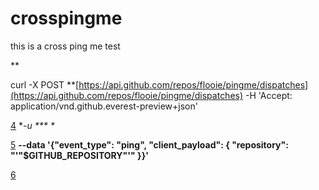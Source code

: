 # crosspingme

this is a cross ping me test



**

curl -X POST **[https://api.github.com/repos/flooie/pingme/dispatches](https://api.github.com/repos/flooie/pingme/dispatches) -H 'Accept: application/vnd.github.everest-preview+json' 

[4](https://github.com/flooie/crosspingme/runs/7933024795?check_suite_focus=true#step:2:4)  **-u *** \**

[5](https://github.com/flooie/crosspingme/runs/7933024795?check_suite_focus=true#step:2:5)  **--data '{"event_type": "ping", "client_payload": { "repository": "'"$GITHUB_REPOSITORY"'" }}'**

[6](https://github.com/flooie/crosspingme/runs/7933024795?check_suite_focus=true#step:2:6)
